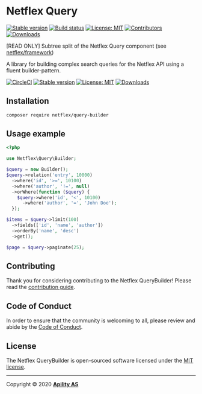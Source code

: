 # Netflex Query

<a href="https://packagist.org/packages/netflex/query-builder"><img src="https://img.shields.io/packagist/v/netflex/query-builder?label=stable" alt="Stable version"></a>
<a href="https://github.com/netflex-sdk/framework/actions/workflows/split_monorepo.yaml"><img src="https://github.com/netflex-sdk/framework/actions/workflows/split_monorepo.yaml/badge.svg" alt="Build status"></a>
<a href="https://opensource.org/licenses/MIT"><img src="https://img.shields.io/github/license/netflex-sdk/log.svg" alt="License: MIT"></a>
<a href="https://github.com/netflex-sdk/sdk/graphs/contributors"><img src="https://img.shields.io/github/contributors/netflex-sdk/sdk.svg?color=green" alt="Contributors"></a>
<a href="https://packagist.org/packages/netflex/query-builder/stats"><img src="https://img.shields.io/packagist/dm/netflex/query-builder" alt="Downloads"></a>

[READ ONLY] Subtree split of the Netflex Query component (see [netflex/framework](https://github.con/netflex-sdk/framework))

A library for building complex search queries for the Netflex API using a fluent builder-pattern.

<a href="https://circleci.com/gh/netflex-sdk/query-builder"><img src="https://circleci.com/gh/netflex-sdk/query-builder.svg?style=shield" alt="CircleCI"></a>
<a href="https://packagist.org/packages/netflex/query-builder"><img src="https://img.shields.io/packagist/v/netflex/query-builder?label=stable" alt="Stable version"></a>
<a href="https://opensource.org/licenses/MIT"><img src="https://img.shields.io/github/license/netflex-sdk/query-builder.svg" alt="License: MIT"></a>
<a href="https://packagist.org/packages/netflex/query-builder/stats"><img src="https://img.shields.io/packagist/dm/netflex/query-builder" alt="Downloads"></a>

## Installation

```bash
composer require netflex/query-builder
```

## Usage example

```php
<?php

use Netflex\Query\Builder;

$query = new Builder();
$query->relation('entry', 10000)
  ->where('id', '>=', 10100)
  ->where('author', '!=', null)
  ->orWhere(function ($query) {
    $query->where('id', '<', 10100)
      ->where('author', '=', 'John Doe');
  });

$items = $query->limit(100)
  ->fields(['id', 'name', 'author'])
  ->orderBy('name', 'desc')
  ->get();

$page = $query->paginate(25);
```

## Contributing

Thank you for considering contributing to the Netflex QueryBuilder! Please read the [contribution guide](CONTRIBUTING.md).

## Code of Conduct

In order to ensure that the community is welcoming to all, please review and abide by the [Code of Conduct](CODE_OF_CONDUCT.md).

## License

The Netflex QueryBuilder is open-sourced software licensed under the [MIT license](LICENSE.md).

<hr>

Copyright &copy; 2020 **[Apility AS](https://apility.no)**
